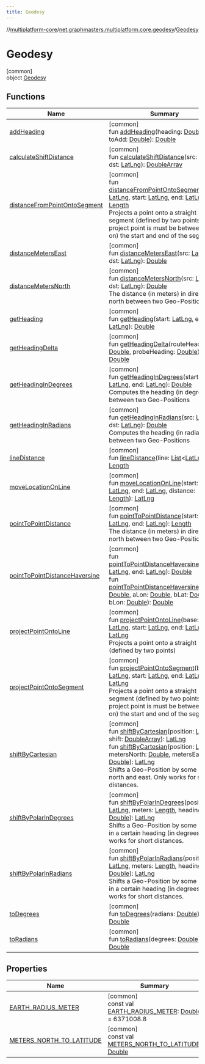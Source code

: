 ```yaml
---
title: Geodesy
---
```

//[multiplatform-core](../../../index.html)/[net.graphmasters.multiplatform.core.geodesy](../index.html)/[Geodesy](index.html)



# Geodesy



[common]\
object [Geodesy](index.html)



## Functions


| Name | Summary |
|---|---|
| [addHeading](add-heading.html) | [common]<br>fun [addHeading](add-heading.html)(heading: [Double](https://kotlinlang.org/api/latest/jvm/stdlib/kotlin/-double/index.html), toAdd: [Double](https://kotlinlang.org/api/latest/jvm/stdlib/kotlin/-double/index.html)): [Double](https://kotlinlang.org/api/latest/jvm/stdlib/kotlin/-double/index.html) |
| [calculateShiftDistance](calculate-shift-distance.html) | [common]<br>fun [calculateShiftDistance](calculate-shift-distance.html)(src: [LatLng](../../net.graphmasters.multiplatform.core.model/-lat-lng/index.html), dst: [LatLng](../../net.graphmasters.multiplatform.core.model/-lat-lng/index.html)): [DoubleArray](https://kotlinlang.org/api/latest/jvm/stdlib/kotlin/-double-array/index.html) |
| [distanceFromPointOntoSegment](distance-from-point-onto-segment.html) | [common]<br>fun [distanceFromPointOntoSegment](distance-from-point-onto-segment.html)(base: [LatLng](../../net.graphmasters.multiplatform.core.model/-lat-lng/index.html), start: [LatLng](../../net.graphmasters.multiplatform.core.model/-lat-lng/index.html), end: [LatLng](../../net.graphmasters.multiplatform.core.model/-lat-lng/index.html)): [Length](../../net.graphmasters.multiplatform.core.units/-length/index.html)<br>Projects a point onto a straight segment (defined by two points). The project point is must be between (or on) the start and end of the segment. |
| [distanceMetersEast](distance-meters-east.html) | [common]<br>fun [distanceMetersEast](distance-meters-east.html)(src: [LatLng](../../net.graphmasters.multiplatform.core.model/-lat-lng/index.html), dst: [LatLng](../../net.graphmasters.multiplatform.core.model/-lat-lng/index.html)): [Double](https://kotlinlang.org/api/latest/jvm/stdlib/kotlin/-double/index.html) |
| [distanceMetersNorth](distance-meters-north.html) | [common]<br>fun [distanceMetersNorth](distance-meters-north.html)(src: [LatLng](../../net.graphmasters.multiplatform.core.model/-lat-lng/index.html), dst: [LatLng](../../net.graphmasters.multiplatform.core.model/-lat-lng/index.html)): [Double](https://kotlinlang.org/api/latest/jvm/stdlib/kotlin/-double/index.html)<br>The distance (in meters) in direction north between two Geo-Positions |
| [getHeading](get-heading.html) | [common]<br>fun [getHeading](get-heading.html)(start: [LatLng](../../net.graphmasters.multiplatform.core.model/-lat-lng/index.html), end: [LatLng](../../net.graphmasters.multiplatform.core.model/-lat-lng/index.html)): [Double](https://kotlinlang.org/api/latest/jvm/stdlib/kotlin/-double/index.html) |
| [getHeadingDelta](get-heading-delta.html) | [common]<br>fun [getHeadingDelta](get-heading-delta.html)(routeHeading: [Double](https://kotlinlang.org/api/latest/jvm/stdlib/kotlin/-double/index.html), probeHeading: [Double](https://kotlinlang.org/api/latest/jvm/stdlib/kotlin/-double/index.html)): [Double](https://kotlinlang.org/api/latest/jvm/stdlib/kotlin/-double/index.html) |
| [getHeadingInDegrees](get-heading-in-degrees.html) | [common]<br>fun [getHeadingInDegrees](get-heading-in-degrees.html)(start: [LatLng](../../net.graphmasters.multiplatform.core.model/-lat-lng/index.html), end: [LatLng](../../net.graphmasters.multiplatform.core.model/-lat-lng/index.html)): [Double](https://kotlinlang.org/api/latest/jvm/stdlib/kotlin/-double/index.html)<br>Computes the heading (in degrees) between two Geo-Positions |
| [getHeadingInRadians](get-heading-in-radians.html) | [common]<br>fun [getHeadingInRadians](get-heading-in-radians.html)(src: [LatLng](../../net.graphmasters.multiplatform.core.model/-lat-lng/index.html), dst: [LatLng](../../net.graphmasters.multiplatform.core.model/-lat-lng/index.html)): [Double](https://kotlinlang.org/api/latest/jvm/stdlib/kotlin/-double/index.html)<br>Computes the heading (in radians) between two Geo-Positions |
| [lineDistance](line-distance.html) | [common]<br>fun [lineDistance](line-distance.html)(line: [List](https://kotlinlang.org/api/latest/jvm/stdlib/kotlin.collections/-list/index.html)&lt;[LatLng](../../net.graphmasters.multiplatform.core.model/-lat-lng/index.html)&gt;): [Length](../../net.graphmasters.multiplatform.core.units/-length/index.html) |
| [moveLocationOnLine](move-location-on-line.html) | [common]<br>fun [moveLocationOnLine](move-location-on-line.html)(start: [LatLng](../../net.graphmasters.multiplatform.core.model/-lat-lng/index.html), end: [LatLng](../../net.graphmasters.multiplatform.core.model/-lat-lng/index.html), distance: [Length](../../net.graphmasters.multiplatform.core.units/-length/index.html)): [LatLng](../../net.graphmasters.multiplatform.core.model/-lat-lng/index.html) |
| [pointToPointDistance](point-to-point-distance.html) | [common]<br>fun [pointToPointDistance](point-to-point-distance.html)(start: [LatLng](../../net.graphmasters.multiplatform.core.model/-lat-lng/index.html), end: [LatLng](../../net.graphmasters.multiplatform.core.model/-lat-lng/index.html)): [Length](../../net.graphmasters.multiplatform.core.units/-length/index.html)<br>The distance (in meters) in direction north between two Geo-Positions |
| [pointToPointDistanceHaversine](point-to-point-distance-haversine.html) | [common]<br>fun [pointToPointDistanceHaversine](point-to-point-distance-haversine.html)(start: [LatLng](../../net.graphmasters.multiplatform.core.model/-lat-lng/index.html), end: [LatLng](../../net.graphmasters.multiplatform.core.model/-lat-lng/index.html)): [Double](https://kotlinlang.org/api/latest/jvm/stdlib/kotlin/-double/index.html)<br>fun [pointToPointDistanceHaversine](point-to-point-distance-haversine.html)(aLat: [Double](https://kotlinlang.org/api/latest/jvm/stdlib/kotlin/-double/index.html), aLon: [Double](https://kotlinlang.org/api/latest/jvm/stdlib/kotlin/-double/index.html), bLat: [Double](https://kotlinlang.org/api/latest/jvm/stdlib/kotlin/-double/index.html), bLon: [Double](https://kotlinlang.org/api/latest/jvm/stdlib/kotlin/-double/index.html)): [Double](https://kotlinlang.org/api/latest/jvm/stdlib/kotlin/-double/index.html) |
| [projectPointOntoLine](project-point-onto-line.html) | [common]<br>fun [projectPointOntoLine](project-point-onto-line.html)(base: [LatLng](../../net.graphmasters.multiplatform.core.model/-lat-lng/index.html), start: [LatLng](../../net.graphmasters.multiplatform.core.model/-lat-lng/index.html), end: [LatLng](../../net.graphmasters.multiplatform.core.model/-lat-lng/index.html)): [LatLng](../../net.graphmasters.multiplatform.core.model/-lat-lng/index.html)<br>Projects a point onto a straight line (defined by two points) |
| [projectPointOntoSegment](project-point-onto-segment.html) | [common]<br>fun [projectPointOntoSegment](project-point-onto-segment.html)(base: [LatLng](../../net.graphmasters.multiplatform.core.model/-lat-lng/index.html), start: [LatLng](../../net.graphmasters.multiplatform.core.model/-lat-lng/index.html), end: [LatLng](../../net.graphmasters.multiplatform.core.model/-lat-lng/index.html)): [LatLng](../../net.graphmasters.multiplatform.core.model/-lat-lng/index.html)<br>Projects a point onto a straight segment (defined by two points). The project point is must be between (or on) the start and end of the segment. |
| [shiftByCartesian](shift-by-cartesian.html) | [common]<br>fun [shiftByCartesian](shift-by-cartesian.html)(position: [LatLng](../../net.graphmasters.multiplatform.core.model/-lat-lng/index.html), shift: [DoubleArray](https://kotlinlang.org/api/latest/jvm/stdlib/kotlin/-double-array/index.html)): [LatLng](../../net.graphmasters.multiplatform.core.model/-lat-lng/index.html)<br>fun [shiftByCartesian](shift-by-cartesian.html)(position: [LatLng](../../net.graphmasters.multiplatform.core.model/-lat-lng/index.html), metersNorth: [Double](https://kotlinlang.org/api/latest/jvm/stdlib/kotlin/-double/index.html), metersEast: [Double](https://kotlinlang.org/api/latest/jvm/stdlib/kotlin/-double/index.html)): [LatLng](../../net.graphmasters.multiplatform.core.model/-lat-lng/index.html)<br>Shifts a Geo-Position by some meters north and east. Only works for short distances. |
| [shiftByPolarInDegrees](shift-by-polar-in-degrees.html) | [common]<br>fun [shiftByPolarInDegrees](shift-by-polar-in-degrees.html)(position: [LatLng](../../net.graphmasters.multiplatform.core.model/-lat-lng/index.html), meters: [Length](../../net.graphmasters.multiplatform.core.units/-length/index.html), heading: [Double](https://kotlinlang.org/api/latest/jvm/stdlib/kotlin/-double/index.html)): [LatLng](../../net.graphmasters.multiplatform.core.model/-lat-lng/index.html)<br>Shifts a Geo-Position by some meters in a certain heading (in degrees). Only works for short distances. |
| [shiftByPolarInRadians](shift-by-polar-in-radians.html) | [common]<br>fun [shiftByPolarInRadians](shift-by-polar-in-radians.html)(position: [LatLng](../../net.graphmasters.multiplatform.core.model/-lat-lng/index.html), meters: [Length](../../net.graphmasters.multiplatform.core.units/-length/index.html), heading: [Double](https://kotlinlang.org/api/latest/jvm/stdlib/kotlin/-double/index.html)): [LatLng](../../net.graphmasters.multiplatform.core.model/-lat-lng/index.html)<br>Shifts a Geo-Position by some meters in a certain heading (in degrees). Only works for short distances. |
| [toDegrees](to-degrees.html) | [common]<br>fun [toDegrees](to-degrees.html)(radians: [Double](https://kotlinlang.org/api/latest/jvm/stdlib/kotlin/-double/index.html)): [Double](https://kotlinlang.org/api/latest/jvm/stdlib/kotlin/-double/index.html) |
| [toRadians](to-radians.html) | [common]<br>fun [toRadians](to-radians.html)(degrees: [Double](https://kotlinlang.org/api/latest/jvm/stdlib/kotlin/-double/index.html)): [Double](https://kotlinlang.org/api/latest/jvm/stdlib/kotlin/-double/index.html) |


## Properties


| Name | Summary |
|---|---|
| [EARTH_RADIUS_METER](-e-a-r-t-h_-r-a-d-i-u-s_-m-e-t-e-r.html) | [common]<br>const val [EARTH_RADIUS_METER](-e-a-r-t-h_-r-a-d-i-u-s_-m-e-t-e-r.html): [Double](https://kotlinlang.org/api/latest/jvm/stdlib/kotlin/-double/index.html) = 6371008.8 |
| [METERS_NORTH_TO_LATITUDE](-m-e-t-e-r-s_-n-o-r-t-h_-t-o_-l-a-t-i-t-u-d-e.html) | [common]<br>const val [METERS_NORTH_TO_LATITUDE](-m-e-t-e-r-s_-n-o-r-t-h_-t-o_-l-a-t-i-t-u-d-e.html): [Double](https://kotlinlang.org/api/latest/jvm/stdlib/kotlin/-double/index.html) |

